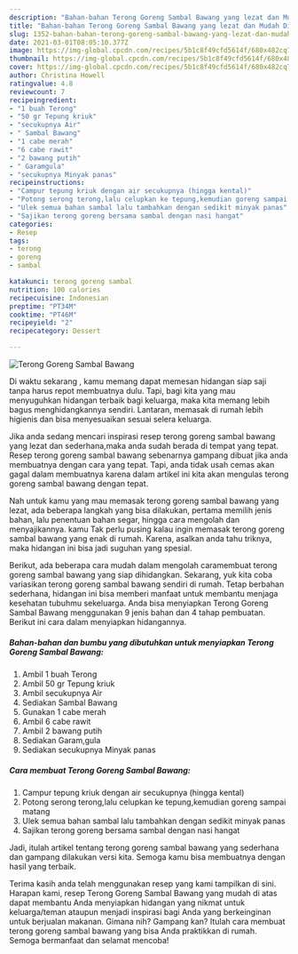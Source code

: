 ```yaml
---
description: "Bahan-bahan Terong Goreng Sambal Bawang yang lezat dan Mudah Dibuat"
title: "Bahan-bahan Terong Goreng Sambal Bawang yang lezat dan Mudah Dibuat"
slug: 1352-bahan-bahan-terong-goreng-sambal-bawang-yang-lezat-dan-mudah-dibuat
date: 2021-03-01T08:05:10.377Z
image: https://img-global.cpcdn.com/recipes/5b1c8f49cfd5614f/680x482cq70/terong-goreng-sambal-bawang-foto-resep-utama.jpg
thumbnail: https://img-global.cpcdn.com/recipes/5b1c8f49cfd5614f/680x482cq70/terong-goreng-sambal-bawang-foto-resep-utama.jpg
cover: https://img-global.cpcdn.com/recipes/5b1c8f49cfd5614f/680x482cq70/terong-goreng-sambal-bawang-foto-resep-utama.jpg
author: Christina Howell
ratingvalue: 4.8
reviewcount: 7
recipeingredient:
- "1 buah Terong"
- "50 gr Tepung kriuk"
- "secukupnya Air"
- " Sambal Bawang"
- "1 cabe merah"
- "6 cabe rawit"
- "2 bawang putih"
- " Garamgula"
- "secukupnya Minyak panas"
recipeinstructions:
- "Campur tepung kriuk dengan air secukupnya (hingga kental)"
- "Potong serong terong,lalu celupkan ke tepung,kemudian goreng sampai matang"
- "Ulek semua bahan sambal lalu tambahkan dengan sedikit minyak panas"
- "Sajikan terong goreng bersama sambal dengan nasi hangat"
categories:
- Resep
tags:
- terong
- goreng
- sambal

katakunci: terong goreng sambal 
nutrition: 100 calories
recipecuisine: Indonesian
preptime: "PT34M"
cooktime: "PT46M"
recipeyield: "2"
recipecategory: Dessert

---
```



![Terong Goreng Sambal Bawang](https://img-global.cpcdn.com/recipes/5b1c8f49cfd5614f/680x482cq70/terong-goreng-sambal-bawang-foto-resep-utama.jpg)

Di waktu  sekarang , kamu memang dapat memesan hidangan siap saji tanpa harus repot membuatnya dulu. Tapi, bagi kita yang mau menyuguhkan hidangan terbaik bagi keluarga, maka kita memang lebih bagus menghidangkannya sendiri. Lantaran, memasak di rumah lebih higienis dan bisa menyesuaikan sesuai selera keluarga.

Jika anda sedang mencari inspirasi resep terong goreng sambal bawang yang lezat dan sederhana,maka anda sudah berada di tempat yang tepat. Resep terong goreng sambal bawang  sebenarnya gampang dibuat jika anda membuatnya dengan cara yang tepat. Tapi, anda tidak usah cemas akan gagal dalam membuatnya 
karena dalam artikel ini kita akan mengulas terong goreng sambal bawang dengan tepat.  



Nah untuk kamu yang mau memasak terong goreng sambal bawang yang lezat, ada beberapa langkah yang bisa dilakukan, pertama memilih jenis bahan, lalu penentuan bahan segar, hingga cara mengolah dan menyajikannya. kamu Tak perlu pusing kalau ingin memasak terong goreng sambal bawang yang enak di rumah. Karena, asalkan anda  tahu triknya, maka hidangan ini bisa jadi suguhan yang spesial.

Berikut, ada beberapa cara mudah dalam mengolah caramembuat terong goreng sambal bawang yang siap dihidangkan. Sekarang, yuk kita coba variasikan terong goreng sambal bawang sendiri di rumah. Tetap berbahan sederhana, hidangan ini bisa memberi manfaat untuk membantu menjaga kesehatan tubuhmu sekeluarga. Anda bisa menyiapkan Terong Goreng Sambal Bawang menggunakan 9 jenis bahan dan 4 tahap pembuatan. Berikut ini cara dalam menyiapkan hidangannya.

<!--inarticleads1-->

##### Bahan-bahan dan bumbu yang dibutuhkan untuk menyiapkan Terong Goreng Sambal Bawang:

1. Ambil 1 buah Terong
1. Ambil 50 gr Tepung kriuk
1. Ambil secukupnya Air
1. Sediakan  Sambal Bawang
1. Gunakan 1 cabe merah
1. Ambil 6 cabe rawit
1. Ambil 2 bawang putih
1. Sediakan  Garam,gula
1. Sediakan secukupnya Minyak panas




<!--inarticleads2-->

##### Cara membuat Terong Goreng Sambal Bawang:

1. Campur tepung kriuk dengan air secukupnya (hingga kental)
1. Potong serong terong,lalu celupkan ke tepung,kemudian goreng sampai matang
1. Ulek semua bahan sambal lalu tambahkan dengan sedikit minyak panas
1. Sajikan terong goreng bersama sambal dengan nasi hangat




Jadi, itulah artikel tentang  terong goreng sambal bawang  yang sederhana dan gampang dilakukan versi kita. Semoga kamu bisa membuatnya dengan hasil yang terbaik. 

Terima kasih anda telah menggunakan resep yang kami tampilkan di sini. Harapan kami, resep  Terong Goreng Sambal Bawang yang mudah di atas dapat membantu Anda menyiapkan hidangan yang nikmat untuk keluarga/teman ataupun menjadi inspirasi bagi Anda yang berkeinginan untuk berjualan makanan. Gimana nih? Gampang kan? Itulah cara membuat terong goreng sambal bawang yang bisa Anda praktikkan di rumah. Semoga bermanfaat dan selamat mencoba!

